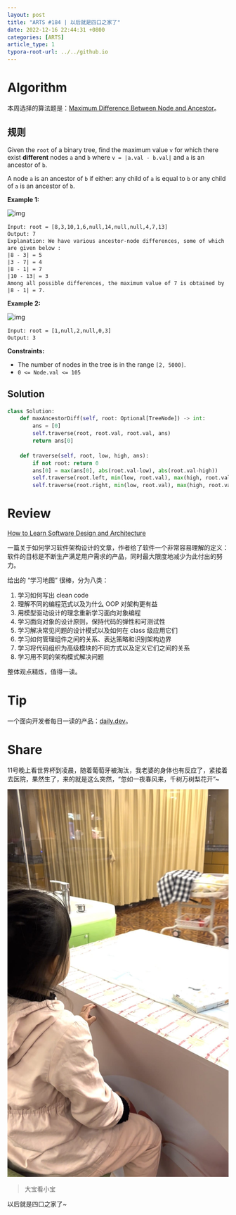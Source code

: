 ```yaml
---
layout: post
title: "ARTS #184 | 以后就是四口之家了"
date: 2022-12-16 22:44:31 +0800
categories: [ARTS]
article_type: 1
typora-root-url: ../../github.io
---
```



# Algorithm

本周选择的算法题是：[Maximum Difference Between Node and Ancestor](https://leetcode.com/problems/maximum-difference-between-node-and-ancestor/description/)。


## 规则

Given the `root` of a binary tree, find the maximum value `v` for which there exist **different** nodes `a` and `b` where `v = |a.val - b.val|` and `a` is an ancestor of `b`.

A node `a` is an ancestor of `b` if either: any child of `a` is equal to `b` or any child of `a` is an ancestor of `b`.

 

**Example 1:**

![img](https://assets.leetcode.com/uploads/2020/11/09/tmp-tree.jpg)

```
Input: root = [8,3,10,1,6,null,14,null,null,4,7,13]
Output: 7
Explanation: We have various ancestor-node differences, some of which are given below :
|8 - 3| = 5
|3 - 7| = 4
|8 - 1| = 7
|10 - 13| = 3
Among all possible differences, the maximum value of 7 is obtained by |8 - 1| = 7.
```

**Example 2:**

![img](https://assets.leetcode.com/uploads/2020/11/09/tmp-tree-1.jpg)

```
Input: root = [1,null,2,null,0,3]
Output: 3
```

 

**Constraints:**

- The number of nodes in the tree is in the range `[2, 5000]`.
- `0 <= Node.val <= 105`

## Solution

```python
class Solution:
    def maxAncestorDiff(self, root: Optional[TreeNode]) -> int:
        ans = [0]
        self.traverse(root, root.val, root.val, ans)
        return ans[0]
    
    def traverse(self, root, low, high, ans):
        if not root: return 0
        ans[0] = max(ans[0], abs(root.val-low), abs(root.val-high))
        self.traverse(root.left, min(low, root.val), max(high, root.val), ans)
        self.traverse(root.right, min(low, root.val), max(high, root.val), ans)
```


# Review

[How to Learn Software Design and Architecture](https://khalilstemmler.com/articles/software-design-architecture/full-stack-software-design/)

一篇关于如何学习软件架构设计的文章，作者给了软件一个非常容易理解的定义：软件的目标是不断生产满足用户需求的产品，同时最大限度地减少为此付出的努力。

给出的 “学习地图” 很棒，分为八类：

1. 学习如何写出 clean code
2. 理解不同的编程范式以及为什么 OOP 对架构更有益
3. 用模型驱动设计的理念重新学习面向对象编程
4. 学习面向对象的设计原则，保持代码的弹性和可测试性
5. 学习解决常见问题的设计模式以及如何在 class 级应用它们
6. 学习如何管理组件之间的关系、表达策略和识别架构边界
7. 学习将代码组织为高级模块的不同方式以及定义它们之间的关系
8. 学习用不同的架构模式解决问题

整体观点精炼，值得一读。

# Tip

一个面向开发者每日一读的产品：[daily.dev](https://app.daily.dev/)。

# Share

11号晚上看世界杯到凌晨，随着葡萄牙被淘汰，我老婆的身体也有反应了，紧接着去医院，果然生了，来的就是这么突然，“忽如一夜春风来，千树万树梨花开”~

![](/assets/img/184-1.jpg)

> 大宝看小宝

以后就是四口之家了~

